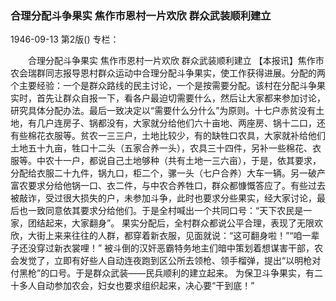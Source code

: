 ### 合理分配斗争果实  焦作市恩村一片欢欣  群众武装顺利建立

1946-09-13
第2版()
专栏：

　　合理分配斗争果实
    焦作市恩村一片欢欣
    群众武装顺利建立
    【本报讯】焦作市农会瑞群同志报导恩村群众运动中合理分配斗争果实，使工作获得进展。分配的两个主要经验：一个是群众路线的民主讨论，一个是按需要分配。该村在分配斗争果实时，首先让群众自报一下，看各户最迫切需要什么，然后让大家都来参加讨论，研究具体分配办法。最后一致决定以“需要什么分什么”为原则。十七户赤贫没有土地，有几户连房子、锅都没有，大家就分给他们六十亩地、两座房、锅十二口，还有些棉花衣服等。贫农一三三户，土地比较少，有的缺牲口农具，大家就补给他们土地五十九亩，牲口十二头（五家合养一头），农具三十四件，另补一些棉花、衣服等。中农十一户，都说自己土地够种（共有土地一三六亩），于是，依其要求，分配给衣服二十九件，锅九口，柜二个，骡一头（七户合养）大车一辆。另一破产富农要求分给他锅一口、衣二件，与中农合养牲口，群众都慷慨答应了。有些过去被敲诈，受过很大损失的户，未参加斗争，此时也要求分些果实，经大家讨论，最后也一致同意依其要求分给他们。于是全村喊出一个共同口号：“天下农民是一家，团结起来，大家翻身”。
    果实分配后，全村群众都说公平合理，表现了无限欢欣，大街上来来往往的人群，都穿着新衣服，见面就说：“这可翻身啦！”“咱一辈子还没穿过新衣裳哩！”
    被斗倒的汉奸恶霸特务地主们暗中策划着想谋害干部，农会发觉了，立即有好些人自动连夜跑到区公所去领枪、领手榴弹，提出“以明枪对付黑枪”的口号。于是群众武装——民兵顺利的建立起来。
    为保卫斗争果实，有二十多人自动参加农会，妇女也要求组织起来，决心要“干到底！”
